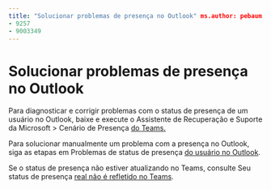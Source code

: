 ```yaml
---
title: "Solucionar problemas de presença no Outlook" ms.author: pebaum author: pebaum manager: scotv ms.date: 04/8/2021 ms.audience: Admin ms.topic: article ms.service: o365-administration ROBOTS: NOINDEX, NOFOLLOW localization_priority: Priority ms.collection: Adm_O365 ms.custom: (
- 9257
- 9003349
---
```


# <a name="troubleshoot-presence-issues-in-outlook"></a>Solucionar problemas de presença no Outlook

Para diagnosticar e corrigir problemas com o status de presença de um usuário no Outlook, baixe e execute o Assistente de Recuperação e Suporte da Microsoft > Cenário de Presença [do Teams.](https://aka.ms/SaRA-TeamsPresenceScenario)

Para solucionar manualmente um problema com a presença no Outlook, siga as etapas em Problemas de status de presença [do usuário no Outlook](https://docs.microsoft.com/microsoftteams/troubleshoot/teams-im-presence/issues-with-presence-in-outlook).

Se o status de presença não estiver atualizando no Teams, consulte Seu status de presença [real não é refletido no Teams](https://docs.microsoft.com/microsoftteams/troubleshoot/teams-im-presence/presence-not-show-actual-status).
